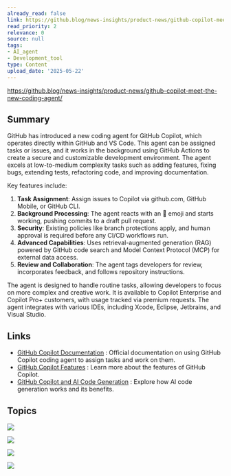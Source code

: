 ```yaml
---
already_read: false
link: https://github.blog/news-insights/product-news/github-copilot-meet-the-new-coding-agent/
read_priority: 2
relevance: 0
source: null
tags:
- AI_agent
- Development_tool
type: Content
upload_date: '2025-05-22'
---
```


https://github.blog/news-insights/product-news/github-copilot-meet-the-new-coding-agent/
## Summary

GitHub has introduced a new coding agent for GitHub Copilot, which operates directly within GitHub and VS Code. This agent can be assigned tasks or issues, and it works in the background using GitHub Actions to create a secure and customizable development environment. The agent excels at low-to-medium complexity tasks such as adding features, fixing bugs, extending tests, refactoring code, and improving documentation.

Key features include:

1. **Task Assignment**: Assign issues to Copilot via github.com, GitHub Mobile, or GitHub CLI.
2. **Background Processing**: The agent reacts with an 👀 emoji and starts working, pushing commits to a draft pull request.
3. **Security**: Existing policies like branch protections apply, and human approval is required before any CI/CD workflows run.
4. **Advanced Capabilities**: Uses retrieval-augmented generation (RAG) powered by GitHub code search and Model Context Protocol (MCP) for external data access.
5. **Review and Collaboration**: The agent tags developers for review, incorporates feedback, and follows repository instructions.

The agent is designed to handle routine tasks, allowing developers to focus on more complex and creative work. It is available to Copilot Enterprise and Copilot Pro+ customers, with usage tracked via premium requests. The agent integrates with various IDEs, including Xcode, Eclipse, Jetbrains, and Visual Studio.
## Links

- [GitHub Copilot Documentation](https://docs.github.com/en/enterprise-cloud@latest/copilot/using-github-copilot/using-copilot-coding-agent-to-work-on-tasks/about-assigning-tasks-to-copilot) : Official documentation on using GitHub Copilot coding agent to assign tasks and work on them.
- [GitHub Copilot Features](https://github.com/features/copilot?utm_source=Blog&utm_medium=GitHub&utm_campaign=buildblogtop) : Learn more about the features of GitHub Copilot.
- [GitHub Copilot and AI Code Generation](https://github.blog/ai-and-ml/generative-ai/how-ai-code-generation-works/) : Explore how AI code generation works and its benefits.

## Topics

![](topics/Concept/Model%20Context%20Protocol%20MCP)

![](topics/Platform/GitHub%20Actions)

![](topics/Platform/GitHub%20Copilot)

![](topics/Concept/Retrieval%20Augmented%20Generation%20RAG)